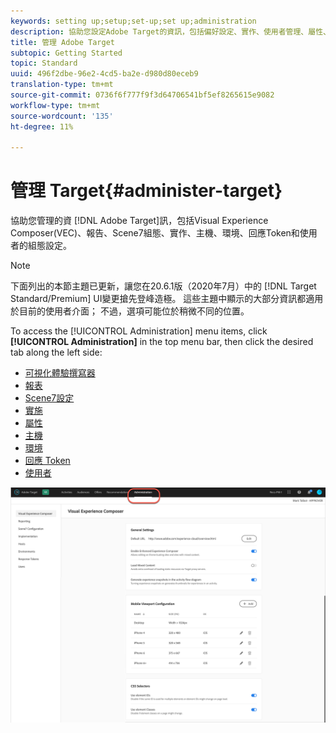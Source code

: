 ```yaml
---
keywords: setting up;setup;set-up;set up;administration
description: 協助您設定Adobe Target的資訊，包括偏好設定、實作、使用者管理、屬性、Scene7設定、主機管理和回應Token。
title: 管理 Adobe Target
subtopic: Getting Started
topic: Standard
uuid: 496f2dbe-96e2-4cd5-ba2e-d980d80eceb9
translation-type: tm+mt
source-git-commit: 0736f6f777f9f3d64706541bf5ef8265615e9082
workflow-type: tm+mt
source-wordcount: '135'
ht-degree: 11%

---
```



# 管理 Target{#administer-target}

協助您管理的資 [!DNL Adobe Target]訊，包括Visual Experience Composer(VEC)、報告、Scene7組態、實作、主機、環境、回應Token和使用者的組態設定。

>[!NOTE]
>
>下面列出的本節主題已更新，讓您在20.6.1版（2020年7月）中的 [!DNL Target Standard/Premium] UI變更搶先登峰造極。 這些主題中顯示的大部分資訊都適用於目前的使用者介面； 不過，選項可能位於稍微不同的位置。

To access the [!UICONTROL Administration] menu items, click **[!UICONTROL Administration]** in the top menu bar, then click the desired tab along the left side:

* [可視化體驗撰寫器](/help/administrating-target/visual-experience-composer-set-up.md)
* [報表](/help/administrating-target/reporting.md)
* [Scene7設定](/help/administrating-target/scene7-settings.md)
* [實施](/help/c-implementing-target/implementing-target.md)
* [屬性](/help/administrating-target/c-user-management/property-channel/property-channel.md)
* [主機](/help/administrating-target/hosts.md)
* [環境](/help/administrating-target/environments.md)
* [回應 Token](/help/administrating-target/response-tokens.md)
* [使用者](/help/administrating-target/c-user-management/user-management.md)

![Adobe Target管理功能表](/help/administrating-target/assets/administration.png)